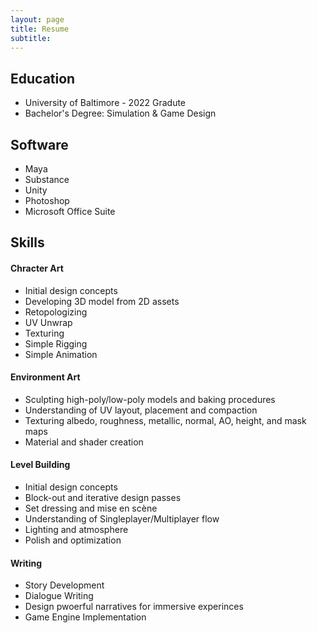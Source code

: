 ```yaml
---
layout: page
title: Resume
subtitle:
---
```


## Education

- University of Baltimore - 2022 Gradute
- Bachelor's Degree: Simulation & Game Design

## Software

- Maya
- Substance
- Unity
- Photoshop
- Microsoft Office Suite

## Skills

#### Chracter Art
- Initial design concepts
- Developing 3D model from 2D assets
- Retopologizing
- UV Unwrap
- Texturing
- Simple Rigging
- Simple Animation

#### Environment Art
- Sculpting high-poly/low-poly models and baking procedures
- Understanding of UV layout, placement and compaction
- Texturing albedo, roughness, metallic, normal, AO, height, and mask maps
- Material and shader creation

#### Level Building
- Initial design concepts
- Block-out and iterative design passes
- Set dressing and mise en scène
- Understanding of Singleplayer/Multiplayer flow
- Lighting and atmosphere
- Polish and optimization

#### Writing
- Story Development
- Dialogue Writing
- Design pwoerful narratives for immersive experinces
- Game Engine Implementation
